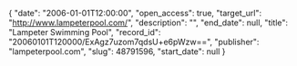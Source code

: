{
  "date": "2006-01-01T12:00:00", 
  "open_access": true, 
  "target_url": "http://www.lampeterpool.com/", 
  "description": "", 
  "end_date": null, 
  "title": "Lampeter Swimming Pool", 
  "record_id": "20060101T120000/ExAgz7uzom7qdsU+e6pWzw==", 
  "publisher": "lampeterpool.com", 
  "slug": 48791596, 
  "start_date": null
}

